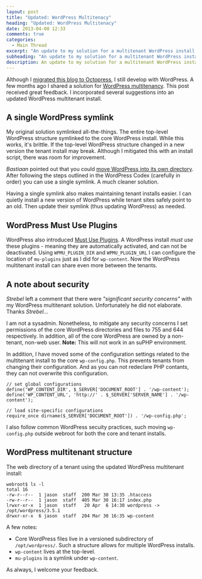```yaml
---
layout: post
title: "Updated: WordPress Multitenacy"
heading: "Updated: WordPress Multitenacy"
date: 2013-04-08 12:33
comments: true
categories: 
  - Main Thread
excerpt: "An update to my solution for a multitenant WordPress install. With improvements in maintainability and extensibility."
subheading: "An update to my solution for a multitenant WordPress install. With improvements in maintainability and extensibility."
description: An update to my solution for a multitenant WordPress install. With improvements in maintainability and extensibility.
---
```

Although I [migrated this blog to Octopress](http://jason.pureconcepts.net/2013/01/migrating-wordpress-octopress/ "Migrate WordPress to Octopress"), I still develop with WordPress. A few months ago I shared a solution for [WordPress multitenancy](http://jason.pureconcepts.net/2012/08/wordpress-multitenancy/ "WordPress Multitenancy"). This post received great feedback. I incorporated several suggestions into an updated WordPress multitenant install.

## A single WordPress symlink
My original solution symlinked all-the-things. The entire top-level WordPress structure symlinked to the core WordPress install. While this works, it's brittle. If the top-level WordPress structure changed in a new version the tenant install may break. Although I mitigated this with an install script, there was room for improvement.

*Bastiaan* pointed out that you could [move WordPress into its own directory](http://codex.wordpress.org/Giving_WordPress_Its_Own_Directory). After following the steps outlined in the WordPress Codex (carefully in order) you can use a single symlink. A much cleaner solution.

Having a single symlink also makes maintaining tenant installs easier. I can quietly install a new version of WordPress while tenant sites safely point to an old. Then update their symlink (thus updating WordPress) as needed.

## WordPress Must Use Plugins
WordPress also introduced [Must Use Plugins](http://codex.wordpress.org/Must_Use_Plugins). A WordPress install *must use* these plugins - meaning they are automatically activated, and can not be deactivated. Using `WPMU_PLUGIN_DIR` and `WPMU_PLUGIN_URL` I can configure the location of `mu-plugins` just as I did for `wp-content`. Now the WordPress multitenant install can share even more between the tenants.

## A note about security
*Strebel* left a comment that there were *"significant security concerns"* with my WordPress multitenant solution. Unfortunately he did not elaborate. Thanks *Strebel*…

I am not a sysadmin. Nonetheless, to mitigate any security concerns I set permissions of the core WordPress directories and files to 755 and 644 respectively. In addition, all of the core WordPress are owned by a non-tenant, non-web user. **Note:** This will not work in an suPHP environment.

In addition, I have moved some of the configuration settings related to the multitenant install to the core `wp-config.php`. This prevents tenants from changing their configuration. And as you can not redeclare PHP contants, they can not overwrite this configuration.

	// set global configurations
	define('WP_CONTENT_DIR', $_SERVER['DOCUMENT_ROOT'] . '/wp-content');
	define('WP_CONTENT_URL', 'http://' . $_SERVER['SERVER_NAME'] . '/wp-content');

	// load site-specific configurations
	require_once dirname($_SERVER['DOCUMENT_ROOT']) . '/wp-config.php';

I also follow common WordPress secuity practices, such moving `wp-config.php` outside webroot for both the core and tenant installs. 

## WordPress multitenant structure
The web directory of a tenant using the updated WordPress multitenant install:

	webroot$ ls -l
	total 16
	-rw-r--r--  1 jason  staff  200 Mar 30 13:35 .htaccess
	-rw-r--r--  1 jason  staff  405 Mar 30 16:17 index.php
	lrwxr-xr-x  1 jason  staff   20 Apr  6 14:30 wordpress -> /opt/wordpress/3.5.1
	drwxr-xr-x  6 jason  staff  204 Mar 30 16:35 wp-content

A few notes:

- Core WordPress files live in a versioned subdirectory of `/opt/wordpress/`. Such a structure allows for multiple WordPress installs.
- `wp-content` lives at the top-level.
- `mu-plugins` is a symlink under `wp-content`.

As always, I welcome your feedback.
